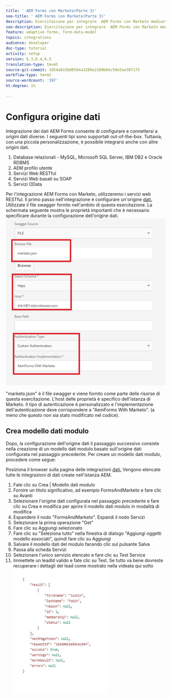 ```yaml
---
title: ' AEM Forms con Marketo(Parte 3)'
seo-title: ' AEM Forms con Marketo(Parte 3)'
description: Esercitazione per integrare  AEM Forms con Marketo mediante  AEM Forms Form Data Model.
seo-description: Esercitazione per integrare  AEM Forms con Marketo mediante  AEM Forms Form Data Model.
feature: adaptive-forms, form-data-model
topics: integrations
audience: developer
doc-type: tutorial
activity: setup
version: 6.3,6.4,6.5
translation-type: tm+mt
source-git-commit: 3d54a8158d0564a3289a2100bbbc59e5ae38f175
workflow-type: tm+mt
source-wordcount: '397'
ht-degree: 1%

---
```



# Configura origine dati

 Integrazione dei dati AEM Forms consente di configurare e connettersi a origini dati diverse. I seguenti tipi sono supportati out-of-the-box. Tuttavia, con una piccola personalizzazione, è possibile integrarsi anche con altre origini dati.

1. Database relazionali - MySQL, Microsoft SQL Server, IBM DB2 e Oracle RDBMS
1. AEM profilo utente
1. Servizi Web RESTful
1. Servizi Web basati su SOAP
1. Servizi OData

Per l&#39;integrazione  AEM Forms con Marketo, utilizzeremo i servizi web RESTful. Il primo passo nell&#39;integrazione è configurare un&#39;origine [dati.](https://helpx.adobe.com/experience-manager/6-4/forms/using/configure-data-sources.html#ConfigureRESTfulwebservices) Utilizzate il file swagger fornito nell&#39;ambito di questa esercitazione. La schermata seguente mostra le proprietà importanti che è necessario specificare durante la configurazione dell&#39;origine dati.
![datasource](assets/datasource.jfif)

&quot;marketo.json&quot; è il file swagger e viene fornito come parte delle risorse di questa esercitazione.
L&#39;host delle proprietà è specifico dell&#39;istanza di Marketo.
Il tipo di autenticazione è personalizzato e l&#39;implementazione dell&#39;autenticazione deve corrispondere a &quot;AemForms With Marketo&quot;. (a meno che questo non sia stato modificato nel codice).

## Crea modello dati modulo

Dopo, la configurazione dell&#39;origine dati il passaggio successivo consiste nella creazione di un modello dati modulo basato sull&#39;origine dati configurata nel passaggio precedente. Per creare un modello dati modulo, procedere come segue:

Posiziona il browser sulla pagina delle integrazioni [dati.](http://localhost:4502/aem/forms.html/content/dam/formsanddocuments-fdm) Vengono elencate tutte le integrazioni di dati create nell&#39;istanza AEM.

1. Fate clic su Crea | Modello dati modulo
1. Fornire un titolo significativo, ad esempio FormsAndMarketo e fare clic su Avanti
1. Selezionare l&#39;origine dati configurata nel passaggio precedente e fare clic su Crea e modifica per aprire il modello dati modulo in modalità di modifica
1. Espandere il nodo &quot;FormsAndMarketo&quot;. Espandi il nodo Servizi
1. Selezionare la prima operazione &quot;Get&quot;
1. Fare clic su Aggiungi selezionato
1. Fare clic su &quot;Seleziona tutto&quot; nella finestra di dialogo &quot;Aggiungi oggetti modello associati&quot;, quindi fare clic su Aggiungi
1. Salvare il modello dati del modulo facendo clic sul pulsante Salva
1. Passa alla scheda Servizi
1. Selezionare l&#39;unico servizio elencato e fare clic su Test Service
1. Immettete un leadId valido e fate clic su Test. Se tutto va bene dovreste recuperare i dettagli del lead come mostrato nella videata qui sotto
   ![risultati del test](assets/testresults.jfif)
